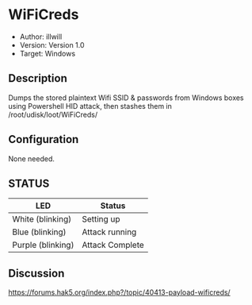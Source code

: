 # WiFiCreds

* Author: illwill
* Version: Version 1.0
* Target: Windows

## Description

Dumps the stored plaintext Wifi SSID & passwords from Windows boxes using 
Powershell HID attack, then stashes them in /root/udisk/loot/WiFiCreds/

## Configuration

None needed. 

## STATUS

| LED                | Status                                       |
| ------------------ | -------------------------------------------- |
| White (blinking)   | Setting up                                   |
| Blue (blinking)    | Attack running                               |
| Purple (blinking)  | Attack Complete                              |

## Discussion
https://forums.hak5.org/index.php?/topic/40413-payload-wificreds/
